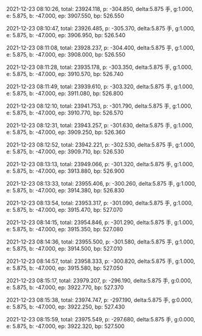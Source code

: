 2021-12-23 08:10:26, total: 23924.118, p: -304.850, delta:5.875 手, g:1.000, e: 5.875, b: -47.000, ep: 3907.550, bp: 526.550

2021-12-23 08:10:47, total: 23926.485, p: -305.370, delta:5.875 手, g:1.000, e: 5.875, b: -47.000, ep: 3906.950, bp: 526.540

2021-12-23 08:11:08, total: 23928.237, p: -304.400, delta:5.875 手, g:1.000, e: 5.875, b: -47.000, ep: 3908.000, bp: 526.550

2021-12-23 08:11:28, total: 23935.178, p: -303.350, delta:5.875 手, g:1.000, e: 5.875, b: -47.000, ep: 3910.570, bp: 526.740

2021-12-23 08:11:49, total: 23939.610, p: -303.320, delta:5.875 手, g:1.000, e: 5.875, b: -47.000, ep: 3911.080, bp: 526.800

2021-12-23 08:12:10, total: 23941.753, p: -301.790, delta:5.875 手, g:1.000, e: 5.875, b: -47.000, ep: 3910.770, bp: 526.570

2021-12-23 08:12:31, total: 23943.257, p: -301.630, delta:5.875 手, g:1.000, e: 5.875, b: -47.000, ep: 3909.250, bp: 526.360

2021-12-23 08:12:52, total: 23942.221, p: -302.530, delta:5.875 手, g:1.000, e: 5.875, b: -47.000, ep: 3909.710, bp: 526.530

2021-12-23 08:13:13, total: 23949.066, p: -301.320, delta:5.875 手, g:1.000, e: 5.875, b: -47.000, ep: 3913.880, bp: 526.900

2021-12-23 08:13:33, total: 23955.406, p: -300.260, delta:5.875 手, g:1.000, e: 5.875, b: -47.000, ep: 3914.380, bp: 526.830

2021-12-23 08:13:54, total: 23953.317, p: -301.090, delta:5.875 手, g:1.000, e: 5.875, b: -47.000, ep: 3915.470, bp: 527.070

2021-12-23 08:14:15, total: 23954.846, p: -301.290, delta:5.875 手, g:1.000, e: 5.875, b: -47.000, ep: 3915.350, bp: 527.080

2021-12-23 08:14:36, total: 23955.500, p: -301.580, delta:5.875 手, g:1.000, e: 5.875, b: -47.000, ep: 3914.500, bp: 527.010

2021-12-23 08:14:57, total: 23958.333, p: -300.820, delta:5.875 手, g:1.000, e: 5.875, b: -47.000, ep: 3915.580, bp: 527.050

2021-12-23 08:15:17, total: 23979.207, p: -296.190, delta:5.875 手, g:0.000, e: 5.875, b: -47.000, ep: 3922.770, bp: 527.370

2021-12-23 08:15:38, total: 23974.747, p: -297.190, delta:5.875 手, g:0.000, e: 5.875, b: -47.000, ep: 3922.250, bp: 527.430

2021-12-23 08:15:59, total: 23975.549, p: -297.680, delta:5.875 手, g:0.000, e: 5.875, b: -47.000, ep: 3922.320, bp: 527.500
